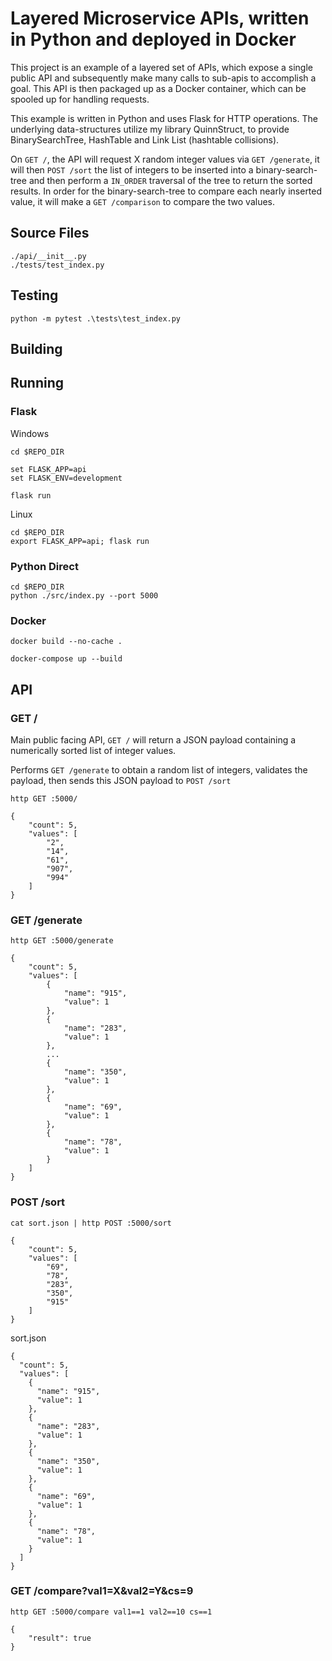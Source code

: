 # Layered Microservice APIs, written in Python and deployed in Docker

This project is an example of a layered set of APIs, which expose a single public API and subsequently make many calls to sub-apis to accomplish a goal. This API is then packaged up as a Docker container, which can be spooled up for handling requests.

This example is written in Python and uses Flask for HTTP operations. The underlying data-structures utilize my library QuinnStruct, to provide BinarySearchTree, HashTable and Link List (hashtable collisions). 

On ```GET /```, the API will request X random integer values via ```GET /generate```, it will then ```POST /sort``` the list of integers to be inserted into a binary-search-tree and then perform a ```IN_ORDER``` traversal of the tree to return the sorted results. In order for the binary-search-tree to compare each nearly inserted value, it will make a ```GET /comparison``` to compare the two values.


## Source Files

```
./api/__init__.py
./tests/test_index.py
```

## Testing

```
python -m pytest .\tests\test_index.py
```

## Building


## Running

### Flask

Windows
```
cd $REPO_DIR

set FLASK_APP=api
set FLASK_ENV=development

flask run
```

Linux
```
cd $REPO_DIR
export FLASK_APP=api; flask run
```

### Python Direct
```
cd $REPO_DIR
python ./src/index.py --port 5000
```

### Docker

```
docker build --no-cache .

docker-compose up --build
```


## API

### GET /

Main public facing API, ```GET /``` will return a JSON payload containing a numerically sorted list of integer values.

Performs ```GET /generate``` to obtain a random list of integers, validates the payload, then sends this JSON payload to ```POST /sort```


```
http GET :5000/
```
```
{
    "count": 5,
    "values": [
        "2",
        "14",
        "61",
        "907",
        "994"
    ]
}
```

### GET /generate

```
http GET :5000/generate
```
```
{
    "count": 5,
    "values": [
        {
            "name": "915",
            "value": 1
        },
        {
            "name": "283",
            "value": 1
        },
        ...
        {
            "name": "350",
            "value": 1
        },
        {
            "name": "69",
            "value": 1
        },
        {
            "name": "78",
            "value": 1
        }
    ]
}
```

### POST /sort

```
cat sort.json | http POST :5000/sort
```
```
{
    "count": 5,
    "values": [
        "69",
        "78",
        "283",
        "350",
        "915"
    ]
}
```
sort.json
```
{
  "count": 5,
  "values": [
    {
      "name": "915",
      "value": 1
    },
    {
      "name": "283",
      "value": 1
    },
    {
      "name": "350",
      "value": 1
    },
    {
      "name": "69",
      "value": 1
    },
    {
      "name": "78",
      "value": 1
    }
  ]
}
```

### GET /compare?val1=X&val2=Y&cs=9

```
http GET :5000/compare val1==1 val2==10 cs==1
```
```
{
    "result": true
}
```
